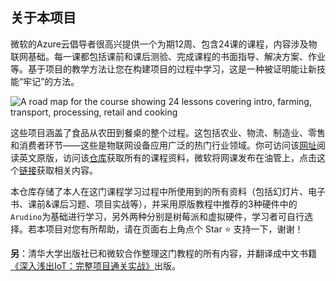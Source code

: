 ## 关于本项目

微软的Azure云倡导者很高兴提供一个为期12周、包含24课的课程，内容涉及物联网基础。每一课都包括课前和课后测验、完成课程的书面指导、解决方案、作业等。基于项目的教学方法让您在构建项目的过程中学习，这是一种被证明能让新技能“牢记”的方法。

![A road map for the course showing 24 lessons covering intro, farming, transport, processing, retail and cooking](https://github.com/microsoft/IoT-For-Beginners/raw/main/sketchnotes/Roadmap.jpg)

这些项目涵盖了食品从农田到餐桌的整个过程。这包括农业、物流、制造业、零售和消费者环节——这些是物联网设备应用广泛的热门行业领域。你可访问该[网址](https://microsoft.github.io/IoT-For-Beginners/#/)阅读英文原版，访问该[仓库](https://github.com/microsoft/IoT-For-Beginners)获取所有的课程资料，微软将网课发布在油管上，点击这个[链接](https://www.youtube.com/playlist?list=PLmsFUfdnGr3xRts0TIwyaHyQuHaNQcb6-)获取相关内容。

本仓库存储了本人在这门课程学习过程中所使用到的所有资料（包括幻灯片、电子书、课前&课后习题、项目实战等），并采用原版教程中推荐的3种硬件中的`Arudino`为基础进行学习，另外两种分别是树莓派和虚拟硬件，学习者可自行选择。若本项目对您有所帮助，请在页面右上角点个 Star ⭐ 支持一下，谢谢！

**另**：清华大学出版社已和微软合作整理这门教程的所有内容，并翻译成中文书籍[《深入浅出IoT：完整项目通关实战》](http://www.tup.tsinghua.edu.cn/bookscenter/book_09887501.html)出版。







